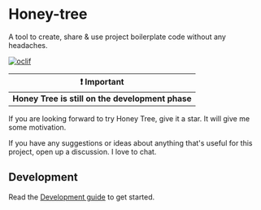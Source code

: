 # Honey-tree

A tool to create, share &amp; use project boilerplate code without any headaches.

[![oclif](https://img.shields.io/badge/cli-oclif-brightgreen.svg)](https://oclif.io)

<!-- [![Version](https://img.shields.io/npm/v/honey-tree.svg)](https://npmjs.org/package/honey-tree)
[![License](https://img.shields.io/npm/l/honey-tree.svg)](https://github.com/sahithyandev/honey-tree/blob/master/package.json) -->

| :exclamation: Important                                                                                                                         |
| ----------------------------------------------------------------------------------------------------------------------------------------------- |
| **Honey Tree is still on the development phase** |

If you are looking forward to try Honey Tree, give it a star. It will give me some motivation.

If you have any suggestions or ideas about anything that's useful for this project, open up a discussion. I love to chat.
## Development

Read the [Development guide](./DEVELOPMENT_GUIDE.md) to get started.

<!-- usage_dis -->

<!-- toc_dis -->
<!-- tocstop_dis -->

<!-- usage_dis -->

<!-- usagestop_dis -->

<!-- commands_dis -->

<!-- commandsstop_dis -->
